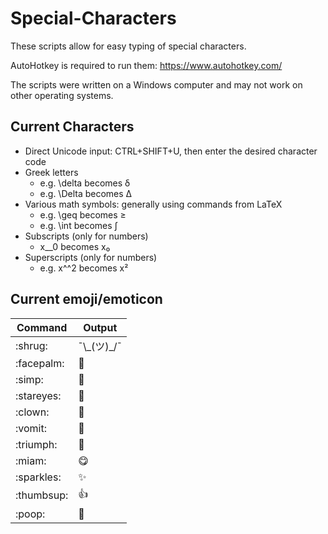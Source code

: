 # Special-Characters

These scripts allow for easy typing of special characters. 

AutoHotkey is required to run them: https://www.autohotkey.com/

The scripts were written on a Windows computer and may not work on other operating systems.

## Current Characters
* Direct Unicode input: CTRL+SHIFT+U, then enter the desired character code
* Greek letters
  * e.g. \\delta becomes δ
  * e.g. \\Delta becomes Δ
* Various math symbols: generally using commands from LaTeX
  * e.g. \\geq becomes ≥
  * e.g. \\int becomes ∫
* Subscripts (only for numbers)
  * x__0 becomes x₀
* Superscripts (only for numbers)
  * e.g. x^^2 becomes x²

## Current emoji/emoticon
| Command       | Output
| ------------- | ----------
| :​shrug:      | ¯&#92;\_(ツ)\_/¯  
| :​facepalm:   |  🤦  
| :​simp:       | 🥺  
| :​stareyes:   | 🤩  
| :​clown:      | 🤡  
| :​vomit:      | 🤮  
| :​triumph:    | 😤  
| :​miam:       | 😋  
| :​sparkles:   | ✨  
| :​thumbsup:   | 👍
| :​poop:       | 💩
